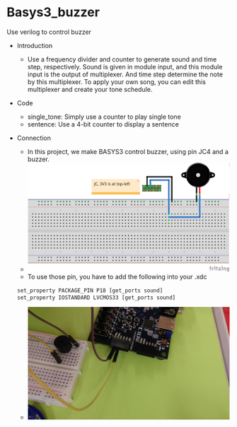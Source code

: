 # Basys3_buzzer
Use verilog to control buzzer

- Introduction
  - Use a frequency divider and counter to generate sound and time step, respectively. Sound is given in module input, and this module input is the output of multiplexer. And time step determine the note by this multiplexer. To apply your own song, you can edit this multiplexer and create your tone schedule.
  
- Code
  - single_tone: Simply use a counter to play single tone
  - sentence: Use a 4-bit counter to display a sentence
  
- Connection
  - In this project, we make BASYS3 control buzzer, using pin JC4 and a buzzer.
  - ![picture](https://github.com/chingyi071/Basys3_buzzer/blob/master/schematic.png)
  - To use those pin, you have to add the following into your .xdc
  ```
  set_property PACKAGE_PIN P18 [get_ports sound]
  set_property IOSTANDARD LVCMOS33 [get_ports sound]
  ```
  - ![picture](https://github.com/chingyi071/Basys3_buzzer/blob/master/picture.jpg)
  

  
